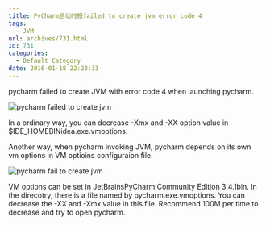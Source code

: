 ```yaml
---
title: PyCharm启动时报failed to create jvm error code 4
tags:
  - JVM
url: archives/731.html
id: 731
categories:
  - Default Category
date: 2016-01-18 22:23:33
---
```


pycharm failed to create JVM with error code 4 when launching pycharm.

![pycharm failed to create jvm](/wp/f4w/2020/2016-01-18-failed-to-create-jvm2.png)

In a ordinary way, you can decrease -Xmx and -XX option value in $IDE_HOMEBINidea.exe.vmoptions.

Another way, when pycharm invoking JVM, pycharm depends on its own vm options in VM optioins configuraion file.

![pycharm fail to create jvm](/wp/f4w/2020/2016-01-18-failed-to-create-jvm.png)

VM options can be set in JetBrainsPyCharm Community Edition 3.4.1bin. In the direcotry, there is a file named by pycharm.exe.vmoptions. You can decrease the -XX and -Xmx value in this file. Recommend 100M per time to decrease and try to open pycharm.
